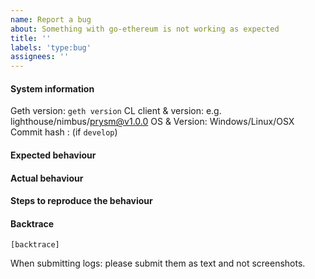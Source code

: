 ```yaml
---
name: Report a bug
about: Something with go-ethereum is not working as expected
title: ''
labels: 'type:bug'
assignees: ''
---
```


#### System information

Geth version: `geth version`
CL client & version: e.g. lighthouse/nimbus/prysm@v1.0.0
OS & Version: Windows/Linux/OSX
Commit hash : (if `develop`)

#### Expected behaviour


#### Actual behaviour


#### Steps to reproduce the behaviour


#### Backtrace

````
[backtrace]
````

When submitting logs: please submit them as text and not screenshots.